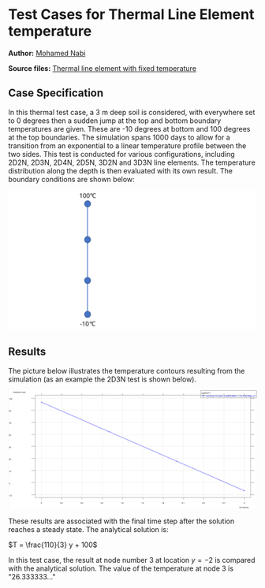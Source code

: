 # Test Cases for Thermal Line Element temperature

**Author:** [Mohamed Nabi](https://github.com/mnabideltares)

**Source files:** [Thermal line element with fixed temperature](https://github.com/KratosMultiphysics/Kratos/tree/master/applications/GeoMechanicsApplication/tests/test_thermal_element/test_thermal_line_element)

## Case Specification
In this thermal test case, a 3 m deep soil is considered, with everywhere set to 0 degrees then a sudden jump at the top and bottom boundary temperatures are given. These are -10 degrees at bottom and 100 degrees at the top boundaries. The simulation spans 1000 days to allow for a transition from an exponential to a linear temperature profile between the two sides. This test is conducted for various configurations, including 2D2N, 2D3N, 2D4N, 2D5N, 3D2N and 3D3N line elements. The temperature distribution along the depth is then evaluated with its own result.
The boundary conditions are shown below:

<img src="../documentation_data/test_thermal_line_element.svg" alt="Visualization of the Boundary conditions" title="Visualization of the Boundary conditions" width="600">

## Results

The picture below illustrates the temperature contours resulting from the simulation (as an example the 2D3N test is shown below).

<img src="../documentation_data/test_thermal_line_element_2D3N_result.png" alt="Temperature along the depth at the last time step" title="Temperature along the depth at the last time step" width="600">

These results are associated with the final time step after the solution reaches a steady state. The analytical solution is:

$T = \frac{110}{3} y + 100$

In this test case, the result at node number 3 at location $y = -2$ is compared with the analytical solution. The value of the temperature at node 3 is "26.333333..." 